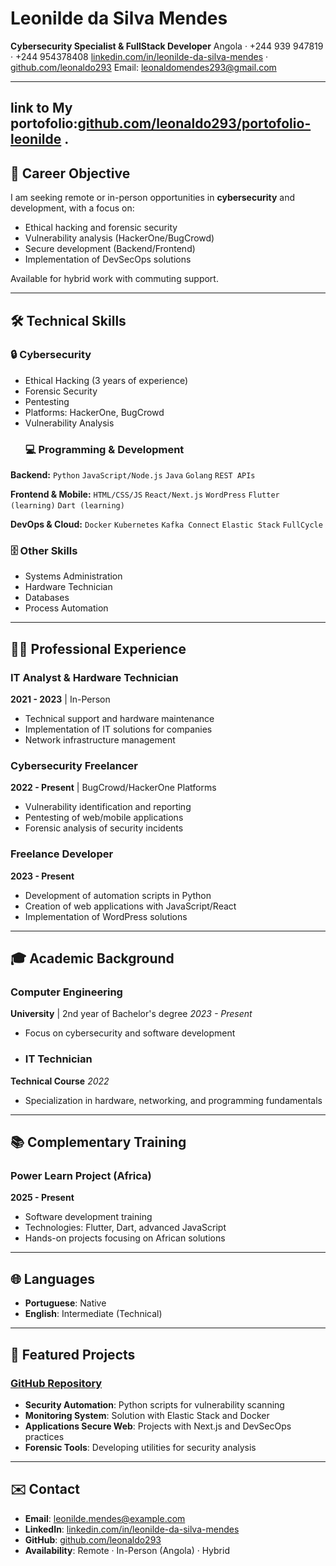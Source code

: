 # Leonilde da Silva Mendes
**Cybersecurity Specialist & FullStack Developer**
Angola · +244 939 947819 · +244 954378408
[linkedin.com/in/leonilde-da-silva-mendes](https://linkedin.com/in/leonilde-da-silva-mendes) · 
[github.com/leonaldo293](https://github.com/leonaldo293)
Email: [leonaldomendes293@gmail.com](mailto:leonaldomendes293@gmail.com)

---
link to My portofolio:[github.com/leonaldo293/portofolio-leonilde](https://leonaldo293.github.io/portfolio-leonilde) .
---
## 🎯 Career Objective
I am seeking remote or in-person opportunities in **cybersecurity** and development, with a focus on:
- Ethical hacking and forensic security
- Vulnerability analysis (HackerOne/BugCrowd)
- Secure development (Backend/Frontend)
- Implementation of DevSecOps solutions

Available for hybrid work with commuting support.

---
## 🛠️ Technical Skills

### 🔒 Cybersecurity
- Ethical Hacking (3 years of experience)
- Forensic Security
- Pentesting
- Platforms: HackerOne, BugCrowd
- Vulnerability Analysis
  ### 💻 Programming & Development
**Backend:** 
`Python` `JavaScript/Node.js` `Java` `Golang` `REST APIs`

**Frontend & Mobile:** 
`HTML/CSS/JS` `React/Next.js` `WordPress` `Flutter (learning)` `Dart (learning)`

**DevOps & Cloud:** 
`Docker` `Kubernetes` `Kafka Connect` `Elastic Stack` `FullCycle`

### 🗄️ Other Skills
- Systems Administration
- Hardware Technician
- Databases
- Process Automation

---

## 👨‍💻 Professional Experience

### IT Analyst & Hardware Technician
**2021 - 2023** | In-Person
- Technical support and hardware maintenance
- Implementation of IT solutions for companies
- Network infrastructure management

### Cybersecurity Freelancer
**2022 - Present** | BugCrowd/HackerOne Platforms
- Vulnerability identification and reporting
- Pentesting of web/mobile applications
- Forensic analysis of security incidents

### Freelance Developer
**2023 - Present**
- Development of automation scripts in Python
- Creation of web applications with JavaScript/React
- Implementation of WordPress solutions

---

## 🎓 Academic Background

### Computer Engineering
**University** | 2nd year of Bachelor's degree
*2023 - Present*
- Focus on cybersecurity and software development
- ### IT Technician
**Technical Course**
*2022*
- Specialization in hardware, networking, and programming fundamentals

---

## 📚 Complementary Training

### Power Learn Project (Africa)
**2025 - Present**
- Software development training
- Technologies: Flutter, Dart, advanced JavaScript
- Hands-on projects focusing on African solutions

---

## 🌐 Languages
- **Portuguese**: Native
- **English**: Intermediate (Technical)

---

## 💼 Featured Projects
### [GitHub Repository](https://github.com/leonaldo293)
- **Security Automation**: Python scripts for vulnerability scanning
- **Monitoring System**: Solution with Elastic Stack and Docker
- **Applications Secure Web**: Projects with Next.js and DevSecOps practices
- **Forensic Tools**: Developing utilities for security analysis

---

## ✉️ Contact
- **Email**: leonilde.mendes@example.com 
- **LinkedIn**: [linkedin.com/in/leonilde-da-silva-mendes](https://linkedin.com/in/leonilde-da-silva-mendes) 
- **GitHub**: [github.com/leonaldo293](https://github.com/leonaldo293) 
- **Availability**: Remote · In-Person (Angola) · Hybrid
